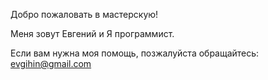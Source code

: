 Добро пожаловать в мастерскую!

Меня зовут Евгений и Я программист.

Если вам нужна моя помощь, позжалуйста обращайтесь: evgihin@gmail.com

<!---
evgihin/evgihin is a ✨ special ✨ repository because its `README.md` (this file) appears on your GitHub profile.
You can click the Preview link to take a look at your changes.
--->
